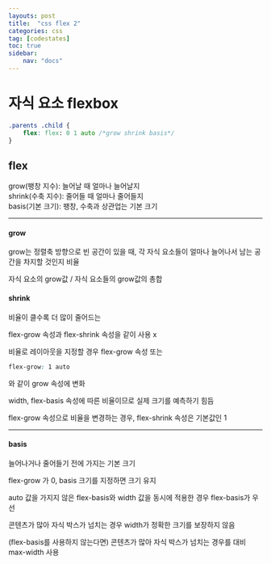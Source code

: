 ```yaml
---
layouts: post
title:  "css flex 2"
categories: css
tag: [codestates]
toc: true
sidebar:
    nav: "docs"
---
```


# 자식 요소 flexbox

```css
.parents .child {
    flex: flex: 0 1 auto /*grow shrink basis*/
}
```
## flex

grow(팽창 지수): 늘어날 때 얼마나 늘어날지<br/>
shrink(수축 지수): 줄어들 때 얼마나 줄어들지<br/>
basis(기본 크기): 팽창, 수축과 상관업는 기본 크기

---

#### grow

grow는 정렬축 방향으로 빈 공간이 있을 때, 각 자식 요소들이 얼마나 늘어나서 남는 공간을 차지할 것인지 비율

자식 요소의 grow값 / 자식 요소들의 grow값의 총합


#### shrink

비율이 클수록 더 많이 줄어드는

flex-grow 속성과 flex-shrink 속성을 같이 사용 x

비율로 레이아웃을 지정할 경우 flex-grow 속성 또는 
```css
flex-grow: 1 auto
```
와 같이 grow 속성에 변화

width, flex-basis 속성에 따른 비율이므로 실제 크기를 예측하기 힘듬

flex-grow 속성으로 비율을 변경하는 경우, flex-shrink 속성은 기본값인 1

---

#### basis

늘어나거나 줄어들기 전에 가지는 기본 크기

flex-grow 가 0, basis 크기를 지정하면 크기 유지

auto 값을 가지지 않은 flex-basis와 width 값을 동시에 적용한 경우 flex-basis가 우선

콘텐츠가 많아 자식 박스가 넘치는 경우 width가 정확한 크기를 보장하지 않음

(flex-basis를 사용하지 않는다면) 콘텐츠가 많아 자식 박스가 넘치는 경우를 대비 max-width 사용